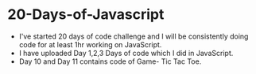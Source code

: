 # 20-Days-of-Javascript
* I've started 20 days of code challenge and I will be consistently doing code for at least 1hr working on JavaScript.
* I have uploaded Day 1,2,3 Days of code which I did in JavaScript.
* Day 10 and Day 11 contains code of Game- Tic Tac Toe. 
